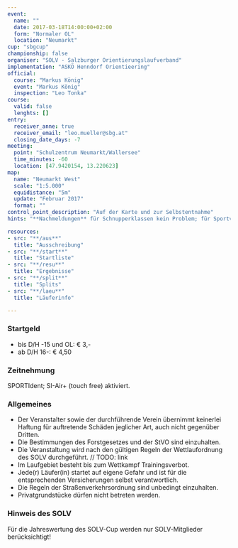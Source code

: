 ```yaml
---
event:
  name: ""
  date: 2017-03-18T14:00:00+02:00
  form: "Normaler OL"
  location: "Neumarkt"
cup: "sbgcup"
championship: false
organiser: "SOLV - Salzburger Orientierungslaufverband"
implementation: "ASKÖ Henndorf Orientieering" 
official:
  course: "Markus König"
  event: "Markus König"
  inspection: "Leo Tonka"
course:
  valid: false
  lenghts: []
entry:
  receiver_anne: true
  receiver_email: "leo.mueller@sbg.at"
  closing_date_days: -7
meeting:
  point: "Schulzentrum Neumarkt/Wallersee"
  time_minutes: -60
  location: [47.9420154, 13.220623]
map:
  name: "Neumarkt West"
  scale: "1:5.000"
  equidistance: "5m"
  update: "Februar 2017"
  format: ""
control_point_description: "Auf der Karte und zur Selbstentnahme"
hints: "**Nachmeldungen** für Schnupperklassen kein Problem; für Sportvoglcupläufer in geringem Umfang möglich, aber mit einem Aufpreis von € 1,-"

resources:
- src: "**/aus**"
  title: "Ausschreibung"
- src: "**/start**"
  title: "Startliste"
- src: "**/resu**"
  title: "Ergebnisse"
- src: "**/split**"
  title: "Splits"
- src: "**/laeu**"
  title: "Läuferinfo"

---
```

### Startgeld

- bis D/H -15 und OL: € 3,-
- ab D/H 16-: € 4,50

### Zeitnehmung

SPORTIdent; SI-Air+ (touch free) aktiviert.

### Allgemeines

- Der Veranstalter sowie der durchführende Verein übernimmt keinerlei Haftung für auftretende Schäden jeglicher Art, auch nicht gegenüber Dritten.
- Die Bestimmungen des Forstgesetzes und der StVO sind einzuhalten.
- Die Veranstaltung wird nach den gültigen Regeln der Wettlaufordnung des SOLV durchgeführt. // TODO: link
- Im Laufgebiet besteht bis zum Wettkampf Trainingsverbot.
- Jede\(r) Läufer(in) startet auf eigene Gefahr und ist für die entsprechenden Versicherungen selbst verantwortlich.
- Die Regeln der Straßenverkehrsordnung sind unbedingt einzuhalten.
- Privatgrundstücke dürfen nicht betreten werden.

### Hinweis des SOLV

Für die Jahreswertung des SOLV-Cup werden nur SOLV-Mitglieder berücksichtigt!